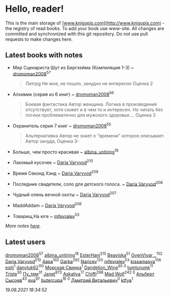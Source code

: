 # Hello, reader!
This is the main storage of [www.knigopis.com](http://www.knigopis.com) - the registry of read books.
To add your book use www-site. All changes are committed and synchronized with this git repository.
Do not use pull requests to make changes here.


## Latest books with notes
* Мир Сценариста Шут из Бергхейма (Компиляция 1-3) ~ [dromoman2008](users/444/44461886-yandex)<sup>57</sup>
    > Литrpg
    > Не мое, не пошло, занудно не интересно
    > Оценка 2

* Алхимик (серия из 6 книг) ~ [dromoman2008](users/444/44461886-yandex)<sup>56</sup>
    > Боевая фантастика
    > Автор женщина. Логика в произведения отсутствует, хотя сюжет и в чем то и интересен. Но читать без логики проблематично для мужского здоровья....
    > Оценка 3

* Охранитель серия 7 книг ~ [dromoman2008](users/444/44461886-yandex)<sup>55</sup>
    > Альтернативка
    > Автор не знает о "времени" которое описывает. Автор зануда,
    > Оценка 3-

* Больше, чем просто красивая ~ [albina_untiring](users/257/2579695-vkontakte)<sup>18</sup>

* Лакомый кусочек ~ [Daria Varyvod](users/829/829893410524253-facebook)<sup>210</sup>

* Время Секонд Хэнд ~ [Daria Varyvod](users/829/829893410524253-facebook)<sup>209</sup>

* Последние свидетели, соло для детского голоса. ~ [Daria Varyvod](users/829/829893410524253-facebook)<sup>208</sup>

* Чудный олень вечной охоты ~ [Daria Varyvod](users/829/829893410524253-facebook)<sup>207</sup>

* MaddAddam ~ [Daria Varyvod](users/829/829893410524253-facebook)<sup>206</sup>

* Товарищ,На юге ~ [mfevralev](users/140/140966150-vkontakte)<sup>53</sup>


_More notes [here](latest_books_with_notes.md)._


## Latest users
[dromoman2008](users/444/44461886-yandex)<sup>57</sup> 
[albina_untiring](users/257/2579695-vkontakte)<sup>18</sup> 
[EsterHani](users/305/30558181-vkontakte)<sup>215</sup> 
[Beaviska](users/102/10202544960024508-facebook)<sup>51</sup> 
[GvenVivar ..](users/158/158266434925901-facebook)<sup>152</sup> 
[Daria Varyvod](users/829/829893410524253-facebook)<sup>210</sup> 
[4apa](users/117/117392596378069249667-google)<sup>102</sup> 
[Garka](users/115/115753719718250012620-google)<sup>292</sup> 
[Naricev](users/107/107090515204537133928-google)<sup>120</sup> 
[mfevralev](users/140/140966150-vkontakte)<sup>53</sup> 
[kissamasya](users/684/68439978-vkontakte)<sup>106</sup> 
[esiti](users/463/463509228-vkontakte)<sup>1</sup> 
[danyluk62](users/374/374149854-vkontakte)<sup>110</sup> 
[Морская Свинка](users/147/1474032679114725758-mailru)<sup>1</sup> 
[Dandelion_Wine](users/586/58602788-vkontakte)<sup>65</sup> 
[](users/651/651537773-vkontakte)<sup>0</sup> 
[tumturumk](users/135/135685382-vkontakte)<sup>11</sup> 
[Triste](users/517/5175580462988229760-mailru)<sup>30</sup> 
[Пу_тем](users/344/3448154788585127-facebook)<sup>31</sup> 
[Janet](users/108/108113656204404967440-google)<sup>873</sup> 
[Askaliya](users/326/326783541-vkontakte)<sup>17</sup> 
[Chiffi](users/105/105831994080785626680-google)<sup>298</sup> 
[Mad Wolf](users/947/94738840-vkontakte)<sup>242</sup> 
[](users/112/112028192141409506684-google)<sup>0</sup> 
[Альберт Сысоев](users/474/47446642-vkontakte)<sup>43</sup> 
[eva](users/111/111656270551033014778-google)<sup>97</sup> 
[butercupa](users/193/193697993-vkontakte)<sup>16</sup> 
[](users/371/371631802-vkontakte)<sup>0</sup> 
[Дмитрий Витальевич](users/116/116650782618177766821-google)<sup>0</sup> 
[ktfya](users/954/954200493-yandex)<sup>1</sup> 


_19.08.2021 18:34:52_
